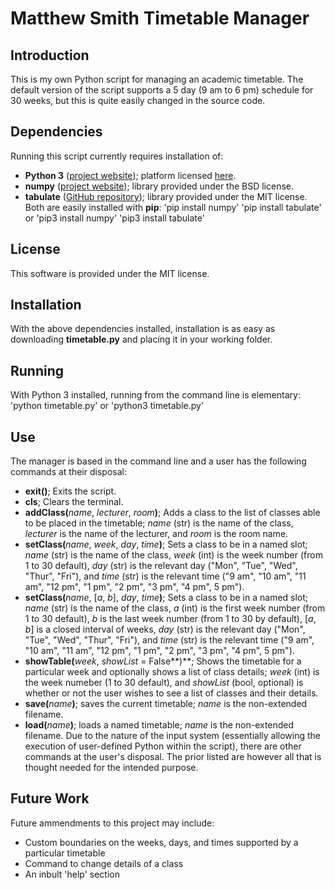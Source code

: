 # Matthew Smith Timetable Manager
## Introduction
This is my own Python script for managing an academic timetable. The default version of the script supports a 5 day (9 am to 6 pm) schedule for 30 weeks, but this is quite easily changed in the source code. 
## Dependencies
Running this script currently requires installation of:
* **Python 3** ([project website](https://www.python.org/)); platform licensed [here](https://docs.python.org/3/license.html).
* **numpy** ([project website](http://www.numpy.org/)); library provided under the BSD license.
* **tabulate** ([GitHub repository](https://github.com/gregbanks/python-tabulate)); library provided under the MIT license.
Both are easily installed with **pip**:
'pip install numpy'
'pip install tabulate'
or
'pip3 install numpy'
'pip3 install tabulate'
## License
This software is provided under the MIT license.
## Installation
With the above dependencies installed, installation is as easy as downloading **timetable.py** and placing it in your working folder.
## Running
With Python 3 installed, running from the command line is elementary:
'python timetable.py'
or
'python3 timetable.py'
## Use
The manager is based in the command line and a user has the following commands at their disposal:
* **exit()**;  Exits the script.
* **cls**; Clears the terminal. 
* **addClass(**_name_, _lecturer_, _room_**)**; Adds a class to the list of classes able to be placed in the timetable; _name_ (str) is the name of the class, _lecturer_ is the name of the lecturer, and _room_ is the room name. 
* **setClass(**_name_, _week_, _day_, _time_**)**; Sets a class to be in a named slot; _name_ (str) is the name of the class, _week_ (int) is the week number (from 1 to 30 default), _day_ (str) is the relevant day ("Mon", "Tue", "Wed", "Thur", "Fri"), and _time_ (str) is the relevant time ("9 am", "10 am", "11 am", "12 pm", "1 pm", "2 pm", "3 pm", "4 pm", 5 pm"). 
* **setClass(**_name_, [_a_, _b_], _day_, _time_**)**; Sets a class to be in a named slot; _name_ (str) is the name of the class, _a_ (int) is the first week number (from 1 to 30 default), _b_ is the last week number (from 1 to 30 by default), [_a_, _b_] is a closed interval of weeks, _day_ (str) is the relevant day ("Mon", "Tue", "Wed", "Thur", "Fri"), and _time_ (str) is the relevant time ("9 am", "10 am", "11 am", "12 pm", "1 pm", "2 pm", "3 pm", "4 pm", 5 pm").
* **showTable(**_week_, _showList_ = False**)**; Shows the timetable for a particular week and optionally shows a list of class details; _week_ (int) is the week numeber (1 to 30 default), and _showList_ (bool, optional) is whether or not the user wishes to see a list of classes and their details. 
* **save(**_name_**)**; saves the current timetable; _name_ is the non-extended filename. 
* **load(**_name_**)**; loads a named timetable; _name_ is the non-extended filename.
Due to the nature of the input system (essentially allowing the execution of user-defined Python within the script), there are other commands at the user's disposal. The prior listed are however all that is thought needed for the intended purpose. 
## Future Work
Future ammendments to this project may include:
* Custom boundaries on the weeks, days, and times supported by a particular timetable
* Command to change details of a class
* An inbult 'help' section


